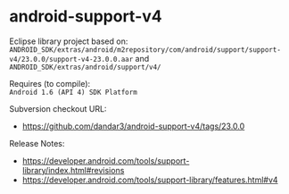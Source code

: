 android-support-v4
==================

Eclipse library project based on:<br/>
`ANDROID_SDK/extras/android/m2repository/com/android/support/support-v4/23.0.0/support-v4-23.0.0.aar`
and
`ANDROID_SDK/extras/android/support/v4/`

Requires (to compile):<br/>
`Android 1.6 (API 4) SDK Platform`

Subversion checkout URL:<br/>
* https://github.com/dandar3/android-support-v4/tags/23.0.0

Release Notes:
* https://developer.android.com/tools/support-library/index.html#revisions<br/>
* https://developer.android.com/tools/support-library/features.html#v4<br/>